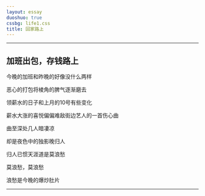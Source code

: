 ```yaml
---
layout: essay
duoshuo: true
cssbg: life1.css
title: 回家路上
---
```


----------
加班出包，存钱路上
----------
>>

今晚的加班和昨晚的好像没什么两样

恶心的打包将棱角的脾气逐渐磨去

领薪水的日子和上月的10号有些变化

薪水大涨的喜悦偏偏难敌街边艺人的一首伤心曲

曲至深处几人暗凄凉

却是夜色中的独影晚归人

归人已惯天涯道是莫浪愁

莫浪愁，莫浪愁

浪愁是今晚的爆炒肚片


>>

---------
